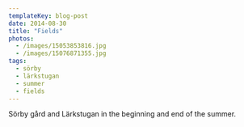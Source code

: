 ```yaml
---
templateKey: blog-post
date: 2014-08-30
title: "Fields"
photos:
  - /images/15053853816.jpg
  - /images/15076871355.jpg
tags:
  - sörby
  - lärkstugan
  - summer
  - fields
---
```


Sörby gård and Lärkstugan in the beginning and end of the summer.
